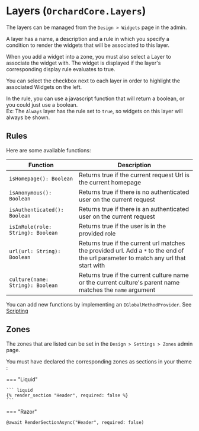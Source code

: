 # Layers (`OrchardCore.Layers`)

The layers can be managed from the `Design > Widgets` page in the admin.

A layer has a name, a description and a rule in which you specify a condition to render the widgets that will be associated to this layer.

When you add a widget into a zone, you must also select a Layer to associate the widget with. The widget is displayed if the layer's corresponding display rule evaluates to true.

You can select the checkbox next to each layer in order to highlight the associated Widgets on the left.

In the rule, you can use a javascript function that will return a boolean, or you could just use a boolean.  
Ex: The `Always` layer has the rule set to `true`, so widgets on this layer will always be shown.

## Rules

Here are some available functions:

| Function | Description |
| -------- | ----------- |
| `isHomepage(): Boolean` | Returns true if the current request Url is the current homepage |
| `isAnonymous(): Boolean` | Returns true if there is no authenticated user on the current request |
| `isAuthenticated(): Boolean` | Returns true if there is an authenticated user on the current request |
| `isInRole(role: String): Boolean` | Returns true if the user is in the provided role |
| `url(url: String): Boolean` | Returns true if the current url matches the provided url. Add a `*` to the end of the url parameter to match any url that start with  |
| `culture(name: String): Boolean` | Returns true if the current culture name or the current culture's parent name matches the `name` argument |

You can add new functions by implementing an `IGlobalMethodProvider`. See [Scripting](../Scripting/README.md#layers-orchardcorelayers)

## Zones

The zones that are listed can be set in the `Design > Settings > Zones` admin page.

You must have declared the corresponding zones as sections in your theme :

=== "Liquid"

    ``` liquid
    {% render_section "Header", required: false %}
    ```

=== "Razor"

``` html
@await RenderSectionAsync("Header", required: false)
```
